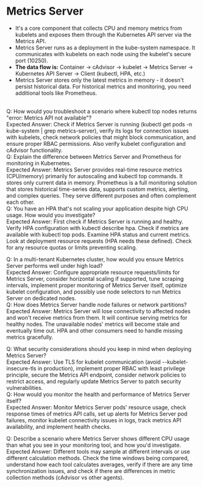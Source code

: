 # Metrics Server

- It's a core component that collects CPU and memory metrics from kubelets and exposes them through the Kubernetes API server via the Metrics API.
- Metrics Server runs as a deployment in the kube-system namespace. It communicates with kubelets on each node using the kubelet's secure port (10250).
- **The data flow is:** Container → cAdvisor → kubelet → Metrics Server → Kubernetes API Server → Client (kubectl, HPA, etc.)
- Metrics Server stores only the latest metrics in memory - it doesn't persist historical data. For historical metrics and monitoring, you need additional tools like Prometheus.

<br>
Q: How would you troubleshoot a scenario where kubectl top nodes returns "error: Metrics API not available"?<br>
Expected Answer: Check if Metrics Server is running (kubectl get pods -n kube-system | grep metrics-server), verify its logs for connection issues with kubelets, check network policies that might block communication, and ensure proper RBAC permissions. Also verify kubelet configuration and cAdvisor functionality.<br>
Q: Explain the difference between Metrics Server and Prometheus for monitoring in Kubernetes.<br>
Expected Answer: Metrics Server provides real-time resource metrics (CPU/memory) primarily for autoscaling and kubectl top commands. It stores only current data in memory. Prometheus is a full monitoring solution that stores historical time-series data, supports custom metrics, alerting, and complex queries. They serve different purposes and often complement each other.<br>
Q: You have an HPA that's not scaling your application despite high CPU usage. How would you investigate?<br>
Expected Answer: First check if Metrics Server is running and healthy. Verify HPA configuration with kubectl describe hpa. Check if metrics are available with kubectl top pods. Examine HPA status and current metrics. Look at deployment resource requests (HPA needs these defined). Check for any resource quotas or limits preventing scaling.<br>

Q: In a multi-tenant Kubernetes cluster, how would you ensure Metrics Server performs well under high load?<br>
Expected Answer: Configure appropriate resource requests/limits for Metrics Server, consider horizontal scaling if supported, tune scraping intervals, implement proper monitoring of Metrics Server itself, optimize kubelet configuration, and possibly use node selectors to run Metrics Server on dedicated nodes.<br>
Q: How does Metrics Server handle node failures or network partitions?<br>
Expected Answer: Metrics Server will lose connectivity to affected nodes and won't receive metrics from them. It will continue serving metrics for healthy nodes. The unavailable nodes' metrics will become stale and eventually time out. HPA and other consumers need to handle missing metrics gracefully.<br>

Q: What security considerations should you keep in mind when deploying Metrics Server?<br>
Expected Answer: Use TLS for kubelet communication (avoid --kubelet-insecure-tls in production), implement proper RBAC with least privilege principle, secure the Metrics API endpoint, consider network policies to restrict access, and regularly update Metrics Server to patch security vulnerabilities.<br>
Q: How would you monitor the health and performance of Metrics Server itself?<br>
Expected Answer: Monitor Metrics Server pods' resource usage, check response times of metrics API calls, set up alerts for Metrics Server pod failures, monitor kubelet connectivity issues in logs, track metrics API availability, and implement health checks.<br>

Q: Describe a scenario where Metrics Server shows different CPU usage than what you see in your monitoring tool, and how you'd investigate.<br>
Expected Answer: Different tools may sample at different intervals or use different calculation methods. Check the time windows being compared, understand how each tool calculates averages, verify if there are any time synchronization issues, and check if there are differences in metric collection methods (cAdvisor vs other agents).<br>
